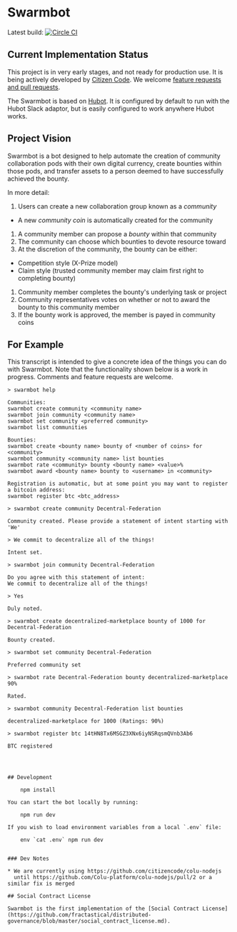 # Swarmbot

Latest build: [![Circle CI](https://circleci.com/gh/citizencode/swarmbot/tree/master.svg?style=svg)](https://circleci.com/gh/citizencode/swarmbot/tree/master)

## Current Implementation Status

This project is in very early stages, and not ready for production use.
It is being actively developed by [Citizen Code](http://citizencode.io/).
We welcome [feature requests and pull requests](https://github.com/citizencode/swarmbot/issues).

The Swarmbot is based on [Hubot](http://hubot.github.com).
It is configured by default to run with the Hubot Slack adaptor,
but is easily configured to work anywhere Hubot works.

## Project Vision

Swarmbot is a bot designed to help automate the creation of community
collaboration pods with their own digital currency,
create bounties within those pods,
and transfer assets to a person deemed to have successfully achieved the bounty.

In more detail:

1. Users can create a new collaboration group known as a _community_
  - A new _community coin_ is automatically created for the community
1. A community member can propose a _bounty_ within that community
1. The community can choose which bounties to devote resource toward
1. At the discretion of the community, the bounty can be either:
  - Competition style (X-Prize model)
  - Claim style (trusted community member may claim first right to completing
    bounty)
1. Community member completes the bounty's underlying task or project
1. Community representatives votes on whether or not to award the bounty to this
   community member
1. If the bounty work is approved, the member is payed in community coins

## For Example

This transcript is intended to give a concrete idea of the things you can do with Swarmbot.  Note that the functionality shown below is a work in progress.  Comments and feature requests are welcome.

```
> swarmbot help

Communities:
swarmbot create community <community name>
swarmbot join community <community name>
swarmbot set community <preferred community>
swarmbot list communities

Bounties:
swarmbot create <bounty name> bounty of <number of coins> for <community>
swarmbot community <community name> list bounties
swarmbot rate <community> bounty <bounty name> <value>%
swarmbot award <bounty name> bounty to <username> in <community>

Registration is automatic, but at some point you may want to register a bitcoin address:
swarmbot register btc <btc_address>

> swarmbot create community Decentral-Federation

Community created. Please provide a statement of intent starting with 'We'

> We commit to decentralize all of the things!

Intent set.

> swarmbot join community Decentral-Federation

Do you agree with this statement of intent:  
We commit to decentralize all of the things!

> Yes

Duly noted.

> swarmbot create decentralized-marketplace bounty of 1000 for Decentral-Federation

Bounty created.

> swarmbot set community Decentral-Federation

Preferred community set

> swarmbot rate Decentral-Federation bounty decentralized-marketplace 90%

Rated.

> swarmbot community Decentral-Federation list bounties

decentralized-marketplace for 1000 (Ratings: 90%)

> swarmbot register btc 14tHN8Tx6MSGZ3XNx6iyNSRqsmQVnb3Ab6

BTC registered




## Development

    npm install

You can start the bot locally by running:

    npm run dev

If you wish to load environment variables from a local `.env` file:

    env `cat .env` npm run dev


### Dev Notes

* We are currently using https://github.com/citizencode/colu-nodejs
  until https://github.com/Colu-platform/colu-nodejs/pull/2 or a similar fix is merged

## Social Contract License

Swarmbot is the first implementation of the [Social Contract License](https://github.com/fractastical/distributed-governance/blob/master/social_contract_license.md).
